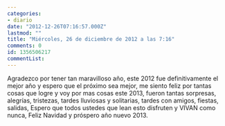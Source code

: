 ```yaml
---
categories:
- diario
date: "2012-12-26T07:16:57.000Z"
lastmod: ""
title: "Miércoles, 26 de diciembre de 2012 a las 7:16"
comments: 0
id: 1356506217
commentList:
---
```


Agradezco por tener tan maravilloso año, este 2012 fue definitivamente el mejor año y espero que el próximo sea mejor, me siento feliz por tantas cosas que logre y voy por mas cosas este 2013, fueron tantas sorpresas, alegrías, tristezas, tardes lluviosas y solitarias, tardes con amigos, fiestas, salidas, Espero que todos ustedes que lean esto disfruten y VIVAN como nunca,  Feliz Navidad y próspero año nuevo 2013.